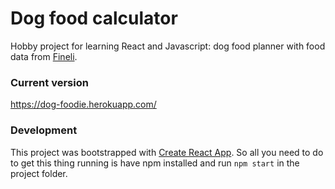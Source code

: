 # Dog food calculator

Hobby project for learning React and Javascript: dog food planner with food data from [Fineli](https://fineli.fi/fineli/fi/ohje/19).

### Current version 
https://dog-foodie.herokuapp.com/

### Development
This project was bootstrapped with [Create React App](https://github.com/facebook/create-react-app). So all you need to do to get this thing running is have npm installed and run
`npm start` in the project folder.

